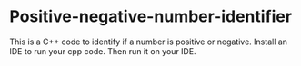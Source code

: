 # Positive-negative-number-identifier
This is a C++ code to identify if a number is positive or negative.
Install an IDE to run your cpp code.
Then run it on your IDE.
